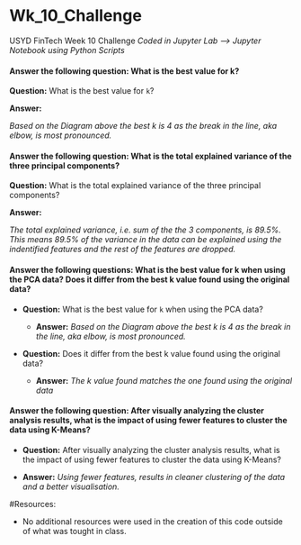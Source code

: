 # Wk_10_Challenge
USYD FinTech Week 10 Challenge
*Coded in Jupyter Lab --> Jupyter Notebook using Python Scripts*

#### Answer the following question: What is the best value for k?
**Question:** What is the best value for `k`?

**Answer:**

*Based on the Diagram above the best k is 4 as the break in the line, aka elbow, is most pronounced.*

#### Answer the following question: What is the total explained variance of the three principal components?

**Question:** What is the total explained variance of the three principal components?

**Answer:** 

*The total explained variance, i.e. sum of the the 3 components, is 89.5%. This means 89.5% of the variance in the data can be explained using the indentified features and the rest of the features are dropped.*

#### Answer the following questions: What is the best value for k when using the PCA data? Does it differ from the best k value found using the original data?
* **Question:** What is the best value for `k` when using the PCA data?

   * **Answer:**
      *Based on the Diagram above the best k is 4 as the break in the line, aka elbow, is most pronounced.*


* **Question:** Does it differ from the best k value found using the original data?

  * **Answer:**
      *The k value found matches the one found using the original data*
      
      
#### Answer the following question: After visually analyzing the cluster analysis results, what is the impact of using fewer features to cluster the data using K-Means?

  * **Question:** After visually analyzing the cluster analysis results, what is the impact of using fewer features to cluster the data using K-Means?

  * **Answer:** *Using fewer features, results in cleaner clustering of the data and a better visualisation.*


#Resources:
- No additional resources were used in the creation of this code outside of what was tought in class.
